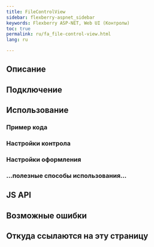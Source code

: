 ```yaml
---
title: FileControlView
sidebar: flexberry-aspnet_sidebar
keywords: Flexberry ASP-NET, Web UI (Контролы)
toc: true
permalink: ru/fa_file-control-view.html
lang: ru

---
```


## Описание

## Подключение

## Использование

### Пример кода

### Настройки контрола

### Настройки оформления

### ...полезные способы использования...

## JS API

## Возможные ошибки
 
## Откуда ссылаются на эту страницу
